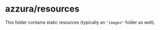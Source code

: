 # azzura/resources

This folder contains static resources (typically an `"images"` folder as well).
